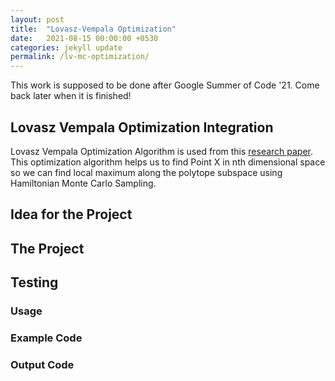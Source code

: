 ```yaml
---
layout: post
title:  "Lovasz-Vempala Optimization"
date:   2021-08-15 00:00:00 +0530
categories: jekyll update
permalink: /lv-mc-optimization/
---
```


This work is supposed to be done after Google Summer of Code '21. Come back later when it is finished!

## Lovasz Vempala Optimization Integration
Lovasz Vempala Optimization Algorithm is used from this [research paper](https://www.cc.gatech.edu/~vempala/acg/www/www/papers/integration.pdf). This optimization algorithm helps us to find Point X in nth dimensional space so we can find local maximum along the polytope subspace using Hamiltonian Monte Carlo Sampling.

## Idea for the Project

## The Project

## Testing 

### Usage

### Example Code

### Output Code
